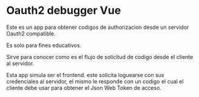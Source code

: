 # Oauth2 debugger Vue

Este es un app para obtener codigos de authorizacion desde un servidor Oauth2 compatible.

Es solo para fines educativos.

Sirve para conocer como es el flujo de solicitud de codigo desde el cliente al servidor.

Esta app simula ser el frontend. este solicita loguearse con sus credenciales al servidor, el mismo le responde con un codigo el cual el cliente debe usar para obtener el Json Web Token de acceso.
